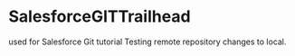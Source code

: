 # SalesforceGITTrailhead
used for Salesforce Git tutorial
Testing remote repository changes to local.
